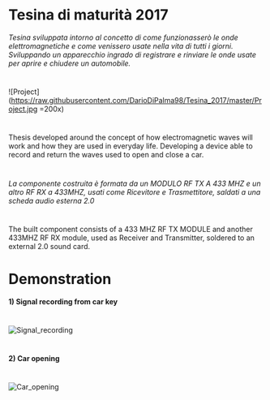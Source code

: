 # Tesina di maturità 2017
*Tesina sviluppata intorno al concetto di come funzionasserò le onde elettromagnetiche e come venissero usate nella vita di tutti i giorni.
Sviluppando un apparecchio ingrado di registrare e rinviare le onde usate per aprire e chiudere un automobile.*<br>
#
![Project](https://raw.githubusercontent.com/DarioDiPalma98/Tesina_2017/master/Project.jpg =200x)
#
Thesis developed around the concept of how electromagnetic waves will work and how they are used in everyday life.
Developing a device able to record and return the waves used to open and close a car.<br>
#
*La componente costruita è formata da un MODULO RF TX A 433 MHZ e un altro RF RX a 433MHZ, usati come Ricevitore e Trasmettitore, saldati a una scheda audio esterna 2.0* <br>
#
The built component consists of a 433 MHZ RF TX MODULE and another 433MHZ RF RX module, used as Receiver and Transmitter, soldered to an external 2.0 sound card.
#
# Demonstration
**1) Signal recording from car key**<br>
#
![Signal_recording](https://github.com/DarioDiPalma98/Tesina_2017/blob/master/Signal_recording.gif?raw=true)
#
**2) Car opening**<br>
#
![Car_opening](https://github.com/DarioDiPalma98/Tesina_2017/blob/master/Car_opening.gif?raw=true)
#

